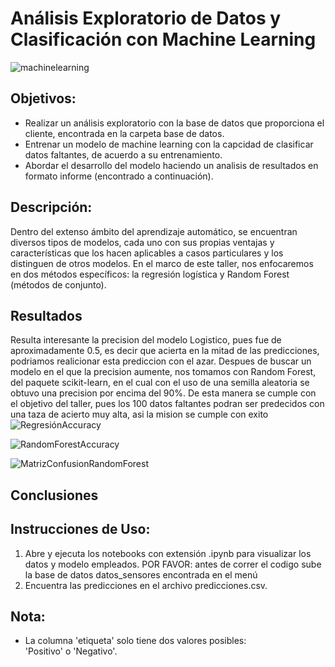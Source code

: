# Análisis Exploratorio de Datos y Clasificación con Machine Learning


![machinelearning](https://github.com/DiegoMeloCoder/Machine_Learning_T3Profundizacion/assets/149011345/a04f0eb9-5618-4217-a56b-47687f9f4ff3)


## Objetivos:
- Realizar un análisis exploratorio con la base de datos que proporciona el cliente, encontrada en la carpeta base de datos.
- Entrenar un modelo de machine learning con la capcidad de clasificar datos faltantes, de acuerdo a su entrenamiento.
- Abordar el desarrollo del modelo haciendo un analisis de resultados en formato informe (encontrado a continuación).


## Descripción:
  Dentro del extenso ámbito del aprendizaje automático, se encuentran diversos tipos de modelos, cada uno con sus propias ventajas y características que los hacen aplicables a casos particulares y los distinguen de otros modelos. En el marco de este taller, nos enfocaremos en dos métodos específicos: la regresión logística y Random Forest (métodos de conjunto). 

## Resultados
Resulta interesante la precision del modelo Logistico, pues fue de aproximadamente 0.5, es decir que acierta en la mitad de las predicciones, podriamos realicionar esta prediccion con el azar. Despues de buscar un modelo en el que la precision aumente, nos tomamos con Random Forest, del 
paquete scikit-learn, en el cual con el uso de una semilla aleatoria se obtuvo una precision por encima del 90%. De esta manera se cumple con el objetivo del taller, pues los 100 datos faltantes podran ser predecidos con una taza de acierto muy alta, asi la mision se cumple con exito
![RegresiónAccuracy](https://github.com/DiegoMeloCoder/Machine_Learning_T2Profundizacion/assets/149011345/174135af-f723-4c64-9a2b-5f6db856de77)

![RandomForestAccuracy](https://github.com/DiegoMeloCoder/Machine_Learning_T2Profundizacion/assets/149011345/0d8d06ca-d3a1-4cb0-b205-cd48277b063a)

![MatrizConfusionRandomForest](https://github.com/DiegoMeloCoder/Machine_Learning_T2Profundizacion/assets/149011345/668cc860-b905-453d-a386-3a3f73387c35)


## Conclusiones





## Instrucciones de Uso:
1. Abre y ejecuta los notebooks con extensión .ipynb para visualizar los datos y modelo empleados. POR FAVOR: antes de correr el codigo sube la base de datos datos_sensores encontrada en el menú
3. Encuentra las predicciones en el archivo predicciones.csv.

## Nota:
- La columna 'etiqueta' solo tiene dos valores posibles: 'Positivo' o 'Negativo'.
